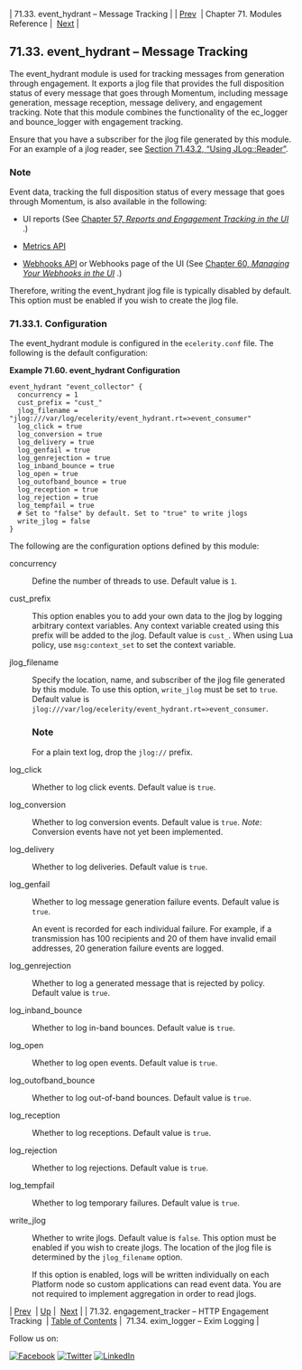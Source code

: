 | 71.33. event_hydrant – Message Tracking |
| [Prev](modules.engage_tracker.php)  | Chapter 71. Modules Reference |  [Next](modules.exim_logger.php) |

## 71.33. event_hydrant – Message Tracking

<a class="indexterm" name="idp21748032"></a>

The event_hydrant module is used for tracking messages from generation through engagement. It exports a jlog file that provides the full disposition status of every message that goes through Momentum, including message generation, message reception, message delivery, and engagement tracking. Note that this module combines the functionality of the ec_logger and bounce_logger with engagement tracking.

Ensure that you have a subscriber for the jlog file generated by this module. For an example of a jlog reader, see [Section 71.43.2, “Using JLog::Reader”](modules.jlog.php#modules.jlog.reader "71.43.2. Using JLog::Reader").

### Note

Event data, tracking the full disposition status of every message that goes through Momentum, is also available in the following:

*   UI reports (See [Chapter 57, *Reports and Engagement Tracking in the UI*](web-ui.reports.php "Chapter 57. Reports and Engagement Tracking in the UI") .)

*   [Metrics API](https://support.messagesystems.com/docs/web-rest/v1_index.html)

*   [Webhooks API](https://support.messagesystems.com/docs/web-rest/v1_index.html) or Webhooks page of the UI (See [Chapter 60, *Managing Your Webhooks in the UI*](web-ui.webhooks.php "Chapter 60. Managing Your Webhooks in the UI") .)

Therefore, writing the event_hydrant jlog file is typically disabled by default. This option must be enabled if you wish to create the jlog file.

### 71.33.1. Configuration

The event_hydrant module is configured in the `ecelerity.conf` file. The following is the default configuration:

<a name="modules.event_hydrant.configuration.example"></a>

**Example 71.60. event_hydrant Configuration**

```
event_hydrant "event_collector" {
  concurrency = 1
  cust_prefix = "cust_"
  jlog_filename = "jlog:///var/log/ecelerity/event_hydrant.rt=>event_consumer"
  log_click = true
  log_conversion = true
  log_delivery = true
  log_genfail = true
  log_genrejection = true
  log_inband_bounce = true
  log_open = true
  log_outofband_bounce = true
  log_reception = true
  log_rejection = true
  log_tempfail = true
  # Set to "false" by default. Set to "true" to write jlogs
  write_jlog = false
}
```

The following are the configuration options defined by this module:

<dl class="variablelist">

<dt>concurrency</dt>

<dd>

Define the number of threads to use. Default value is `1`.

</dd>

<dt>cust_prefix</dt>

<dd>

This option enables you to add your own data to the jlog by logging arbitrary context variables. Any context variable created using this prefix will be added to the jlog. Default value is `cust_`. When using Lua policy, use `msg:context_set` to set the context variable.

</dd>

<dt>jlog_filename</dt>

<dd>

Specify the location, name, and subscriber of the jlog file generated by this module. To use this option, `write_jlog` must be set to `true`. Default value is `jlog:///var/log/ecelerity/event_hydrant.rt=>event_consumer`.

### Note

For a plain text log, drop the `jlog://` prefix.

</dd>

<dt>log_click</dt>

<dd>

Whether to log click events. Default value is `true`.

</dd>

<dt>log_conversion</dt>

<dd>

Whether to log conversion events. Default value is `true`. *Note*: Conversion events have not yet been implemented.

</dd>

<dt>log_delivery</dt>

<dd>

Whether to log deliveries. Default value is `true`.

</dd>

<dt>log_genfail</dt>

<dd>

Whether to log message generation failure events. Default value is `true`.

An event is recorded for each individual failure. For example, if a transmission has 100 recipients and 20 of them have invalid email addresses, 20 generation failure events are logged.

</dd>

<dt>log_genrejection</dt>

<dd>

Whether to log a generated message that is rejected by policy. Default value is `true`.

</dd>

<dt>log_inband_bounce</dt>

<dd>

Whether to log in-band bounces. Default value is `true`.

</dd>

<dt>log_open</dt>

<dd>

Whether to log open events. Default value is `true`.

</dd>

<dt>log_outofband_bounce</dt>

<dd>

Whether to log out-of-band bounces. Default value is `true`.

</dd>

<dt>log_reception</dt>

<dd>

Whether to log receptions. Default value is `true`.

</dd>

<dt>log_rejection</dt>

<dd>

Whether to log rejections. Default value is `true`.

</dd>

<dt>log_tempfail</dt>

<dd>

Whether to log temporary failures. Default value is `true`.

</dd>

<dt>write_jlog</dt>

<dd>

Whether to write jlogs. Default value is `false`. This option must be enabled if you wish to create jlogs. The location of the jlog file is determined by the `jlog_filename` option.

If this option is enabled, logs will be written individually on each Platform node so custom applications can read event data. You are not required to implement aggregation in order to read jlogs.

</dd>

</dl>

| [Prev](modules.engage_tracker.php)  | [Up](modules.php) |  [Next](modules.exim_logger.php) |
| 71.32. engagement_tracker – HTTP Engagement Tracking  | [Table of Contents](index.php) |  71.34. exim_logger – Exim Logging |

Follow us on:

[![Facebook](https://support.messagesystems.com/images/icon-facebook.png)](http://www.facebook.com/messagesystems) [![Twitter](https://support.messagesystems.com/images/icon-twitter.png)](http://twitter.com/#!/MessageSystems) [![LinkedIn](https://support.messagesystems.com/images/icon-linkedin.png)](http://www.linkedin.com/company/message-systems)